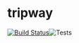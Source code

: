 # tripway
[![Build Status](https://travis-ci.org/Askerx9/tripway.svg?branch=master)](https://travis-ci.org/Askerx9/tripway)![Tests](https://github.com/Askerx9/tripway/workflows/Tests/badge.svg)
